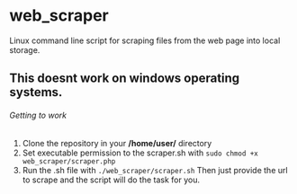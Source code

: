 # web_scraper
Linux command line script for scraping files from the web page into local storage. 

## This doesnt work on windows operating systems.

###### Getting to work
1. Clone the repository in your **/home/user/** directory
2. Set executable permission to the scraper.sh with 
  `sudo chmod +x web_scraper/scraper.php`
3. Run the .sh file with `./web_scraper/scraper.sh`
   Then just provide the url to scrape and the script will do the task for you.
